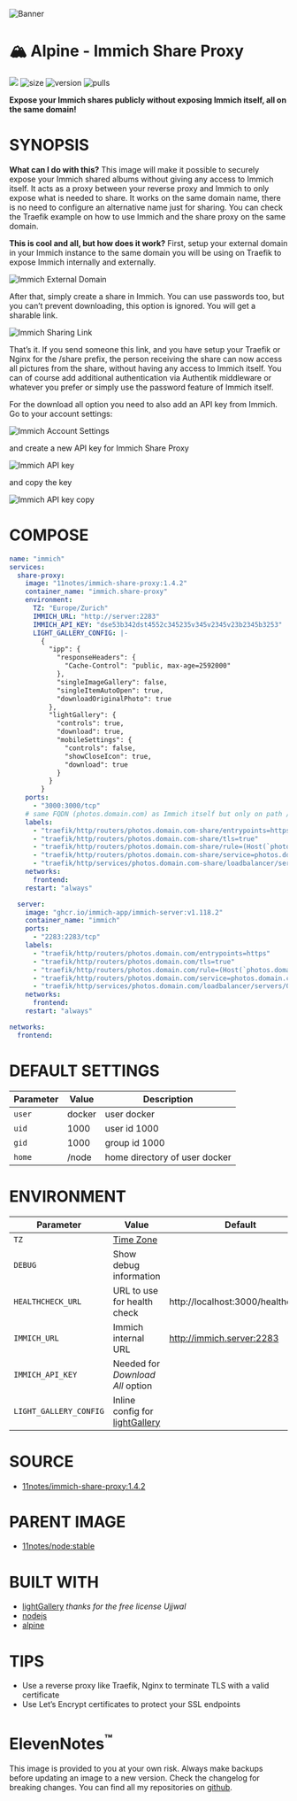 ![Banner](https://github.com/11notes/defaults/blob/main/static/img/banner.png?raw=true)

# 🏔️ Alpine - Immich Share Proxy
[<img src="https://img.shields.io/badge/github-source-blue?logo=github">](https://github.com/11notes/docker-immich-share-proxy/tree/1.4.2) ![size](https://img.shields.io/docker/image-size/11notes/immich-share-proxy/1.4.2?color=0eb305) ![version](https://img.shields.io/docker/v/11notes/immich-share-proxy/1.4.2?color=eb7a09) ![pulls](https://img.shields.io/docker/pulls/11notes/immich-share-proxy?color=2b75d6)

**Expose your Immich shares publicly without exposing Immich itself, all on the same domain!**

# SYNOPSIS
**What can I do with this?** This image will make it possible to securely expose your Immich shared albums without giving any access to Immich itself. It acts as a proxy between your reverse proxy and Immich to only expose what is needed to share. It works on the same domain name, there is no need to configure an alternative name just for sharing. You can check the Traefik example on how to use Immich and the share proxy on the same domain.

**This is cool and all, but how does it work?**
First, setup your external domain in your Immich instance to the same domain you will be using on Traefik to expose Immich internally and externally.

![Immich External Domain](https://github.com/11notes/docker-immich-share-proxy/blob/main/img/immich.external.domain.png?raw=true)

After that, simply create a share in Immich. You can use passwords too, but you can’t prevent downloading, this option is ignored. You will get a sharable link.

![Immich Sharing Link](https://github.com/11notes/docker-immich-share-proxy/blob/main/img/immich.share.link.png?raw=true)

That’s it. If you send someone this link, and you have setup your Traefik or Nginx for the /share prefix, the person receiving the share can now access all pictures from the share, without having any access to Immich itself. You can of course add additional authentication via Authentik middleware or whatever you prefer or simply use the password feature of Immich itself.

For the download all option you need to also add an API key from Immich. Go to your account settings:

![Immich Account Settings](https://github.com/11notes/docker-immich-share-proxy/blob/main/img/immich.apikey.png?raw=true)

and create a new API key for Immich Share Proxy

![Immich API key](https://github.com/11notes/docker-immich-share-proxy/blob/main/img/immich.apikey.proxy.png?raw=true)

and copy the key

![Immich API key copy](https://github.com/11notes/docker-immich-share-proxy/blob/main/img/immich.apikey.copy.png?raw=true)

# COMPOSE
```yaml
name: "immich"
services:
  share-proxy:
    image: "11notes/immich-share-proxy:1.4.2"
    container_name: "immich.share-proxy"
    environment:
      TZ: "Europe/Zurich"
      IMMICH_URL: "http://server:2283"
      IMMICH_API_KEY: "dse53b342dst4552c345235v345v2345v23b2345b3253"
      LIGHT_GALLERY_CONFIG: |-
        {
          "ipp": {
            "responseHeaders": {
              "Cache-Control": "public, max-age=2592000"
            },
            "singleImageGallery": false,
            "singleItemAutoOpen": true,
            "downloadOriginalPhoto": true
          },
          "lightGallery": {
            "controls": true,
            "download": true,
            "mobileSettings": {
              "controls": false,
              "showCloseIcon": true,
              "download": true
            }
          }
        }
    ports:
      - "3000:3000/tcp"
    # same FQDN (photos.domain.com) as Immich itself but only on path /share
    labels:
      - "traefik/http/routers/photos.domain.com-share/entrypoints=https"
      - "traefik/http/routers/photos.domain.com-share/tls=true"
      - "traefik/http/routers/photos.domain.com-share/rule=(Host(`photos.domain.com`)&&PathPrefix(`/share`))"
      - "traefik/http/routers/photos.domain.com-share/service=photos.domain.com-share"
      - "traefik/http/services/photos.domain.com-share/loadbalancer/servers/0/url=http://share-proxy:3000"
    networks:
      frontend:
    restart: "always"

  server:
    image: "ghcr.io/immich-app/immich-server:v1.118.2"
    container_name: "immich"
    ports:
      - "2283:2283/tcp"
    labels:
      - "traefik/http/routers/photos.domain.com/entrypoints=https"
      - "traefik/http/routers/photos.domain.com/tls=true"
      - "traefik/http/routers/photos.domain.com/rule=(Host(`photos.domain.com`))"
      - "traefik/http/routers/photos.domain.com/service=photos.domain.com"
      - "traefik/http/services/photos.domain.com/loadbalancer/servers/0/url=http://server:2283"
    networks:
      frontend:
    restart: "always"

networks:
  frontend:
```

# DEFAULT SETTINGS
| Parameter | Value | Description |
| --- | --- | --- |
| `user` | docker | user docker |
| `uid` | 1000 | user id 1000 |
| `gid` | 1000 | group id 1000 |
| `home` | /node | home directory of user docker |

# ENVIRONMENT
| Parameter | Value | Default |
| --- | --- | --- |
| `TZ` | [Time Zone](https://en.wikipedia.org/wiki/List_of_tz_database_time_zones) | |
| `DEBUG` | Show debug information | |
| `HEALTHCHECK_URL` | URL to use for health check | http://localhost:3000/healthcheck |
| `IMMICH_URL` | Immich internal URL | http://immich.server:2283 |
| `IMMICH_API_KEY` | Needed for *Download All* option |  |
| `LIGHT_GALLERY_CONFIG` | Inline config for [lightGallery](https://github.com/sachinchoolur/lightGallery) |  |

# SOURCE
* [11notes/immich-share-proxy:1.4.2](https://github.com/11notes/docker-immich-share-proxy/tree/1.4.2)

# PARENT IMAGE
* [11notes/node:stable](https://hub.docker.com/r/11notes/node)

# BUILT WITH
* [lightGallery](https://github.com/sachinchoolur/lightGallery) *thanks for the free license Ujjwal*
* [nodejs](https://nodejs.org/en)
* [alpine](https://alpinelinux.org)

# TIPS
* Use a reverse proxy like Traefik, Nginx to terminate TLS with a valid certificate
* Use Let’s Encrypt certificates to protect your SSL endpoints

# ElevenNotes<sup>™️</sup>
This image is provided to you at your own risk. Always make backups before updating an image to a new version. Check the changelog for breaking changes. You can find all my repositories on [github](https://github.com/11notes).
    
